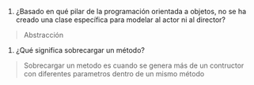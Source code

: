 1. ¿Basado en qué pilar de la programación orientada a objetos, no se ha creado una clase específica para modelar al actor ni al director?
> Abstracción
1. ¿Qué significa sobrecargar un método?
> Sobrecargar un metodo es cuando se genera más de un contructor con diferentes parametros dentro de un mismo método
